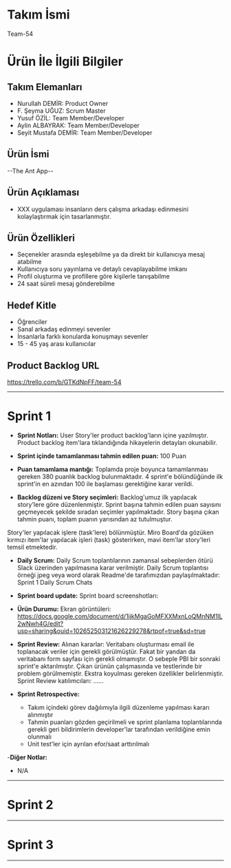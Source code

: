 # Takım İsmi
Team-54

# Ürün İle İlgili Bilgiler
## Takım Elemanları
- Nurullah DEMİR: Product Owner
- F. Şeyma UĞUZ: Scrum Master
- Yusuf ÖZİL: Team Member/Developer
- Aylin ALBAYRAK: Team Member/Developer
- Seyit Mustafa DEMİR: Team Member/Developer

## Ürün İsmi
--The Ant App--

## Ürün Açıklaması
- XXX uygulaması insanların ders çalışma arkadaşı edinmesini kolaylaştırmak için tasarlanmıştır.  

## Ürün Özellikleri
- Seçenekler arasında eşleşebilme ya da direkt bir kullanıcıya mesaj atabilme
- Kullanıcıya soru yayınlama ve detaylı cevaplayabilme imkanı
- Profil oluşturma ve profillere göre kişilerle tanışabilme
- 24 saat süreli mesaj gönderebilme

## Hedef Kitle
- Öğrenciler
- Sanal arkadaş edinmeyi sevenler
- İnsanlarla farklı konularda konuşmayı sevenler
- 15 - 45 yaş arası kullanıcılar

## Product Backlog URL
https://trello.com/b/GTKdNpFF/team-54

---
# Sprint 1
- **Sprint Notları:** User Story'ler product backlog'ların içine yazılmıştır. Product backlog item'lara tıklandığında hikayelerin detayları okunabilir.

- **Sprint içinde tamamlanması tahmin edilen puan:** 100 Puan

- **Puan tamamlama mantığı:** Toplamda proje boyunca tamamlanması gereken 380 puanlık backlog bulunmaktadır. 4 sprint'e bölündüğünde ilk sprint'in en azından 100 ile başlaması gerektiğine karar verildi.

- **Backlog düzeni ve Story seçimleri:** Backlog'umuz ilk yapılacak story'lere göre düzenlenmiştir. Sprint başına tahmin edilen puan sayısını geçmeyecek şekilde sıradan seçimler yapılmaktadır. Story başına çıkan tahmin puanı, toplam puanın yarısından az tutulmuştur.

Story'ler yapılacak işlere (task'lere) bölünmüştür. Miro Board'da gözüken kırmızı item'lar yapılacak işleri (task) gösterirken, mavi item'lar story'leri temsil etmektedir.

- **Daily Scrum:** Daily Scrum toplantılarının zamansal sebeplerden ötürü Slack üzerinden yapılmasına karar verilmiştir. Daily Scrum toplantısı örneği jpeg veya word olarak Readme'de tarafımızdan paylaşılmaktadır: Sprint 1 Daily Scrum Chats

- **Sprint board update:** Sprint board screenshotları:
- **Ürün Durumu:** Ekran görüntüleri: https://docs.google.com/document/d/1ijkMgaGoMFXXMxnLoQMnNM1lL2wNwh4G/edit?usp=sharing&ouid=102652503121626229278&rtpof=true&sd=true
- **Sprint Review:** Alınan kararlar: Veritabanı oluşturması email ile toplanacak veriler için gerekli görülmüştür. Fakat bir yandan da veritabanı form sayfası için gerekli olmamıştır. O sebeple PBI bir sonraki sprint'e aktarılmıştır. Çıkan ürünün çalışmasında ve testlerinde bir problem görülmemiştir. Ekstra koyulması gereken özellikler belirlenmiştir. Sprint Review katılımcıları: ......
- **Sprint Retrospective:**

  - Takım içindeki görev dağılımıyla ilgili düzenleme yapılması kararı alınmıştır
  - Tahmin puanları gözden geçirilmeli ve sprint planlama toplantılarında gerekli geri bildirimlerin developer'lar tarafından verildiğine emin olunmalı
  - Unit test'ler için ayrılan efor/saat arttırılmalı

-**Diğer Notlar:**
- N/A
---
# Sprint 2 

---
# Sprint 3

---